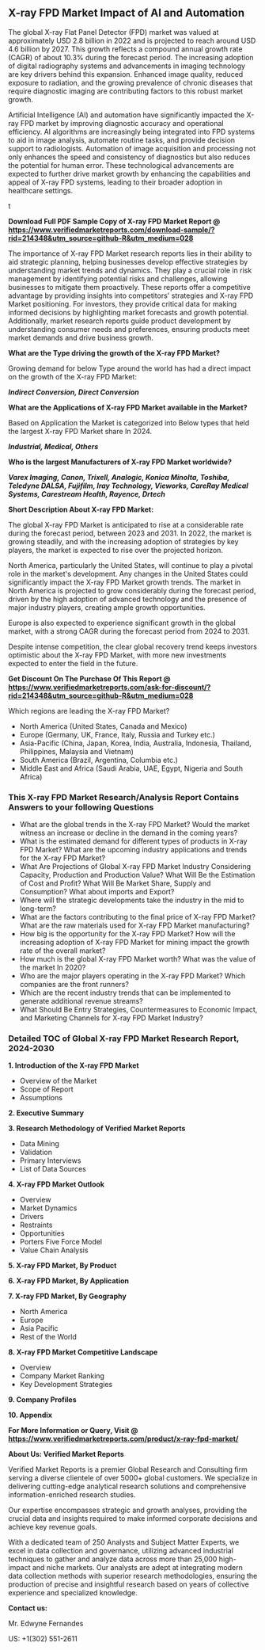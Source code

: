 <h2>X-ray FPD Market Impact of AI and Automation</h2><p>The global X-ray Flat Panel Detector (FPD) market was valued at approximately USD 2.8 billion in 2022 and is projected to reach around USD 4.6 billion by 2027. This growth reflects a compound annual growth rate (CAGR) of about 10.3% during the forecast period. The increasing adoption of digital radiography systems and advancements in imaging technology are key drivers behind this expansion. Enhanced image quality, reduced exposure to radiation, and the growing prevalence of chronic diseases that require diagnostic imaging are contributing factors to this robust market growth.</p><p>Artificial Intelligence (AI) and automation have significantly impacted the X-ray FPD market by improving diagnostic accuracy and operational efficiency. AI algorithms are increasingly being integrated into FPD systems to aid in image analysis, automate routine tasks, and provide decision support to radiologists. Automation of image acquisition and processing not only enhances the speed and consistency of diagnostics but also reduces the potential for human error. These technological advancements are expected to further drive market growth by enhancing the capabilities and appeal of X-ray FPD systems, leading to their broader adoption in healthcare settings.</p>t</p><p id="" class=""><strong>Download Full PDF Sample Copy of X-ray FPD Market Report @ <a href="https://www.verifiedmarketreports.com/download-sample/?rid=214348&utm_source=github-R&utm_medium=028" target="_blank">https://www.verifiedmarketreports.com/download-sample/?rid=214348&utm_source=github-R&utm_medium=028</a></strong></p><p>The importance of&nbsp;X-ray FPD Market research reports lies in their ability to aid strategic planning, helping businesses develop effective strategies by understanding market trends and dynamics. They play a crucial role in risk management by identifying potential risks and challenges, allowing businesses to mitigate them proactively. These reports offer a competitive advantage by providing insights into competitors' strategies and X-ray FPD Market positioning. For investors, they provide critical data for making informed decisions by highlighting market forecasts and growth potential. Additionally, market research reports guide product development by understanding consumer needs and preferences, ensuring products meet market demands and drive business growth.</p><p><strong>What are the&nbsp;Type driving the growth of the X-ray FPD Market?</strong></p><p id="" class="">Growing demand for below Type around the world has had a direct impact on the growth of the X-ray FPD Market:</p><em><strong>Indirect Conversion, Direct Conversion</strong></em></p><strong>What are the&nbsp;Applications&nbsp;of X-ray FPD Market available in the Market?</strong></p><p id="" class="">Based on Application the Market is categorized into Below types that held the largest X-ray FPD Market share In 2024.</p><em><strong>Industrial, Medical, Others</strong></em></p><strong>Who is the largest Manufacturers of X-ray FPD Market worldwide?</strong></p><p><em><strong>Varex Imaging, Canon, Trixell, Analogic, Konica Minolta, Toshiba, Teledyne DALSA, Fujifilm, Iray Technology, Vieworks, CareRay Medical Systems, Carestream Health, Rayence, Drtech</strong></em></p><p id="" class=""><strong>Short Description About X-ray FPD Market:</strong></p><p>The global X-ray FPD Market is anticipated to rise at a considerable rate during the forecast period, between 2023 and 2031. In 2022, the market is growing steadily, and with the increasing adoption of strategies by key players, the market is expected to rise over the projected horizon.</p><p>North America, particularly the United States, will continue to play a pivotal role in the market's development. Any changes in the United States could significantly impact the X-ray FPD Market growth trends. The market in North America is projected to grow considerably during the forecast period, driven by the high adoption of advanced technology and the presence of major industry players, creating ample growth opportunities.</p><p>Europe is also expected to experience significant growth in the global market, with a strong CAGR during the forecast period from 2024 to 2031.</p><p>Despite intense competition, the clear global recovery trend keeps investors optimistic about the X-ray FPD Market, with more new investments expected to enter the field in the future.</p><p id="" class=""><strong>Get Discount On The Purchase Of This Report @ <a href="https://www.verifiedmarketreports.com/ask-for-discount/?rid=214348&utm_source=github-R&utm_medium=028" target="_blank">https://www.verifiedmarketreports.com/ask-for-discount/?rid=214348&utm_source=github-R&utm_medium=028</a></strong></p>Which regions are leading the X-ray FPD Market?</p><ul><li>North America (United States, Canada and Mexico)</li><li>Europe (Germany, UK, France, Italy, Russia and Turkey etc.)</li><li>Asia-Pacific (China, Japan, Korea, India, Australia, Indonesia, Thailand, Philippines, Malaysia and Vietnam)</li><li>South America (Brazil, Argentina, Columbia etc.)</li><li>Middle East and Africa (Saudi Arabia, UAE, Egypt, Nigeria and South Africa)</li></ul><h3 id="" class="">This X-ray FPD Market Research/Analysis Report Contains Answers to your following Questions</h3><ul><li>What are the global trends in the X-ray FPD Market? Would the market witness an increase or decline in the demand in the coming years?</li><li>What is the estimated demand for different types of products in X-ray FPD Market? What are the upcoming industry applications and trends for the X-ray FPD Market?</li><li>What Are Projections of Global X-ray FPD Market Industry Considering Capacity, Production and Production Value? What Will Be the Estimation of Cost and Profit? What Will Be Market Share, Supply and Consumption? What about imports and Export?</li><li>Where will the strategic developments take the industry in the mid to long-term?</li><li>What are the factors contributing to the final price of X-ray FPD Market? What are the raw materials used for X-ray FPD Market manufacturing?</li><li>How big is the opportunity for the X-ray FPD Market? How will the increasing adoption of X-ray FPD Market for mining impact the growth rate of the overall market?</li><li>How much is the global X-ray FPD Market worth? What was the value of the market In 2020?</li><li>Who are the major players operating in the X-ray FPD Market? Which companies are the front runners?</li><li>Which are the recent industry trends that can be implemented to generate additional revenue streams?</li><li>What Should Be Entry Strategies, Countermeasures to Economic Impact, and Marketing Channels for X-ray FPD Market Industry?</li></ul><h3 id="" class="">Detailed TOC of Global X-ray FPD Market Research Report, 2024-2030</h3><p id="" class=""><strong>1. Introduction of the X-ray FPD Market</strong></p><ul><li>Overview of the Market</li><li>Scope of Report</li><li>Assumptions</li></ul><p id="" class=""><strong>2. Executive Summary</strong></p><p id="" class=""><strong>3. Research Methodology of Verified Market Reports</strong></p><ul><li>Data Mining</li><li>Validation</li><li>Primary Interviews</li><li>List of Data Sources</li></ul><p id="" class=""><strong>4. X-ray FPD Market Outlook</strong></p><ul><li>Overview</li><li>Market Dynamics</li><li>Drivers</li><li>Restraints</li><li>Opportunities</li><li>Porters Five Force Model</li><li>Value Chain Analysis</li></ul><p id="" class=""><strong>5. X-ray FPD Market, By Product</strong></p><p id="" class=""><strong>6. X-ray FPD Market, By Application</strong></p><p id="" class=""><strong>7. X-ray FPD Market, By Geography</strong></p><ul><li>North America</li><li>Europe</li><li>Asia Pacific</li><li>Rest of the World</li></ul><p id="" class=""><strong>8. X-ray FPD Market Competitive Landscape</strong></p><ul><li>Overview</li><li>Company Market Ranking</li><li>Key Development Strategies</li></ul><p id="" class=""><strong>9. Company Profiles</strong></p><p id="" class=""><strong>10. Appendix</strong></p><p id="" class=""><strong>For More Information or Query, Visit @ <a href="https://www.verifiedmarketreports.com/product/x-ray-fpd-market/" target="_blank">https://www.verifiedmarketreports.com/product/x-ray-fpd-market/</a></strong></p><p id="" class=""><strong>About Us: Verified Market Reports</strong></p><p id="" class="">Verified Market Reports is a premier Global Research and Consulting firm serving a diverse clientele of over 5000+ global customers. We specialize in delivering cutting-edge analytical research solutions and comprehensive information-enriched research studies.</p><p id="" class="">Our expertise encompasses strategic and growth analyses, providing the crucial data and insights required to make informed corporate decisions and achieve key revenue goals.</p><p id="" class="">With a dedicated team of 250 Analysts and Subject Matter Experts, we excel in data collection and governance, utilizing advanced industrial techniques to gather and analyze data across more than 25,000 high-impact and niche markets. Our analysts are adept at integrating modern data collection methods with superior research methodologies, ensuring the production of precise and insightful research based on years of collective experience and specialized knowledge.</p><p id="" class=""><strong>Contact us:</strong></p><p id="" class="">Mr. Edwyne Fernandes</p><p id="" class="">US: +1(302) 551-2611</p>